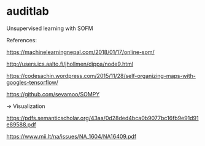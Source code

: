 # auditlab
Unsupervised learning with SOFM

References:

https://machinelearningnepal.com/2018/01/17/online-som/

http://users.ics.aalto.fi/jhollmen/dippa/node9.html

https://codesachin.wordpress.com/2015/11/28/self-organizing-maps-with-googles-tensorflow/

https://github.com/sevamoo/SOMPY

-> Visualization

https://pdfs.semanticscholar.org/43aa/0d28ded4bca0b9077bc16fb9e91d91e89588.pdf

https://www.mii.lt/na/issues/NA_1604/NA16409.pdf
